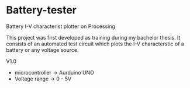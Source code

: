 # Battery-tester
Battery I-V characterist plotter on Processing

This project was first developed as training during my bachelor thesis. It consists of an automated test circuit
which plots the I-V characterstic of a battery or any voltage source.

V1.0
- microcontroller -> Aurduino UNO
- Voltage range   -> 0 - 5V
